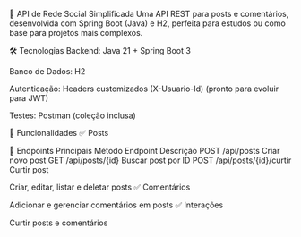 📱 API de Rede Social Simplificada
Uma API REST para posts e comentários, desenvolvida com Spring Boot (Java) e H2, perfeita para estudos ou como base para projetos mais complexos.

🛠 Tecnologias
Backend: Java 21 + Spring Boot 3

Banco de Dados: H2

Autenticação: Headers customizados (X-Usuario-Id) (pronto para evoluir para JWT)

Testes: Postman (coleção inclusa)

🌟 Funcionalidades
✅ Posts

📌 Endpoints Principais
Método	Endpoint	Descrição
POST	/api/posts	Criar novo post
GET	/api/posts/{id}	Buscar post por ID
POST	/api/posts/{id}/curtir	Curtir post

Criar, editar, listar e deletar posts
✅ Comentários

Adicionar e gerenciar comentários em posts
✅ Interações

Curtir posts e comentários
